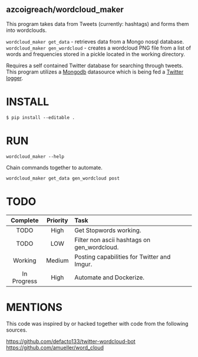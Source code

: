 ## azcoigreach/wordcloud_maker

This program takes data from Tweets (currently: hashtags) and forms them into wordclouds.  

`wordcloud_maker get_data` - retrieves data from a Mongo nosql database.  
`wordcloud_maker gen_wordcloud` - creates a wordcloud PNG file from a list of words and 
frequencies stored in a pickle located in the working directory.

Requires a self contained Twitter database for searching through tweets.  This program 
utilizes a [Mongodb](https://github.com/azcoigreach/mongodb_data_tools "Mongodb Data Tools") 
datasource which is being fed a [Twitter logger](https://github.com/azcoigreach/twitter_logger).

# INSTALL

```
$ pip install --editable .
```

# RUN

```
wordcloud_maker --help
```

Chain commands together to automate.
```
wordcloud_maker get_data gen_wordcloud post
```

# TODO
|Complete   |Priority   |Task                                                            |
|:---------:|:---------:|:---------------------------------------------------------------|
|TODO       |High       |Get Stopwords working.                                          |
|TODO       |LOW        |Filter non ascii hashtags on gen_wordcloud.                     |
|Working    |Medium     |Posting capabilities for Twitter and Imgur.                     |
|In Progress|High       |Automate and Dockerize.                                         |

# MENTIONS

This code was inspired by or hacked together with code from the following sources.

https://github.com/defacto133/twitter-wordcloud-bot
https://github.com/amueller/word_cloud

